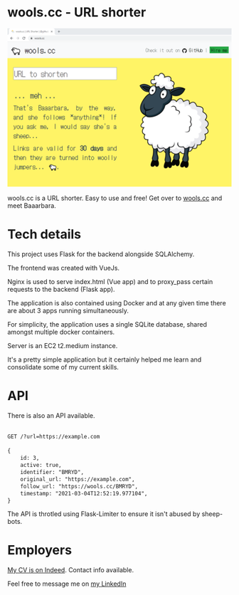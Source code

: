 # wools.cc - URL shorter

<p align="center">
    <img src="https://github.com/j-000/woolscc/blob/master/github_images/w1.PNG" />
</p>

wools.cc is a URL shorter. Easy to use and free! Get over to [wools.cc](https://wools.cc) and meet Baaarbara.

# Tech details

This project uses Flask for the backend alongside SQLAlchemy.

The frontend was created with VueJs.

Nginx is used to serve index.html (Vue app) and to proxy_pass certain requests to the backend (Flask app).

The application is also contained using Docker and at any given time there are about 3 apps running simultaneously.

For simplicity, the application uses a single SQLite database, shared amongst multiple docker containers.

Server is an EC2 t2.medium instance.

It's a pretty simple application but it certainly helped me learn and consolidate some of my current skills.

# API

There is also an API available.

```

GET /?url=https://example.com

{
    id: 3,
    active: true,
    identifier: "BMRYD",
    original_url: "https://example.com",
    follow_url: "https://wools.cc/BMRYD",
    timestamp: "2021-03-04T12:52:19.977104",
}

```

The API is throtled using Flask-Limiter to ensure it isn't abused by sheep-bots.

# Employers

[My CV is on Indeed](https://my.indeed.com/p/jooo-2fu0s8b). Contact info available.

Feel free to message me on [my LinkedIn](https://www.linkedin.com/in/joao-oliveira-b2934516b/)

